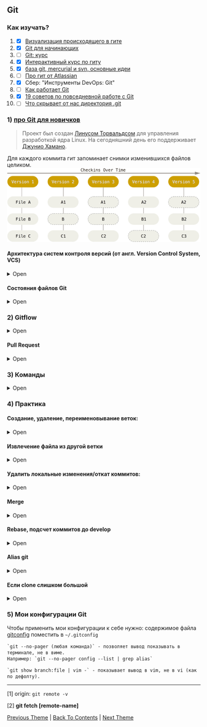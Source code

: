 ## Git

### Как изучать?

1. - [x] [Визуализация происходящего в гите](http://git-school.github.io/visualizing-git/)
2. - [x] [Git для начинающих](https://monsterlessons.com/project/categories/git?page=1)
3. - [ ] [Git: курс](https://www.youtube.com/playlist?list=PLDyvV36pndZFHXjXuwA_NywNrVQO0aQqb)
4. - [x] [Интерактивный курс по гиту](https://githowto.com/ru)
5. - [x] [база git, mercurial и svn, основные идеи](https://www.youtube.com/watch?v=ZGmSavvT8yk&ab_channel=%D0%A4%D0%9A%D0%9D%D0%92%D0%A8%D0%AD)
6. - [ ] [Про гит от Atlassian](https://www.atlassian.com/git/tutorials/learn-git-with-bitbucket-cloud)
7. - [x] Сбер: "Инструменты DevOps: Git"
8. - [ ] [Как работает Git](https://habr.com/ru/post/313890/)
9. - [x] [19 советов по повседневной работе с Git](https://habr.com/ru/company/mailru/blog/267595/#10)
10. - [ ] [Что скрывает от нас директория .git](https://habr.com/ru/post/143079/)

### 1) [про Git для новичков](https://github.com/ancatmara/python-for-dh/blob/master/Classes/1/git_markdown.md)

> Проект был создан [Линусом Торвальдсом](https://github.com/torvalds) для управления разработкой ядра Linux. 
На сегодняшний день его поддерживает [Джунио Хамано](https://github.com/gitster?tab=repositories).

Для каждого коммита гит запоминает снимки изменившихся файлов целиком.
![DATA](https://github.com/eldaroid/pictures/blob/master/other/git_data.png)

#### Архитектура систем контроля версий (от англ. Version Control System, VCS)

<details><summary>Open</summary>
<p>

Инструменты VCS имеют два основных типа удаленной архитектуры:

* централизованный (Centralized VCS);
Примеры таких систем: SVN, CVS.
<img src="https://github.com/eldaroid/pictures/blob/master/other/centralized_VCS.png" alt="alt text" width="250" height="250">

* распределенный (Distributed model);
Примеры таких систем: Git, Mercurial. Git имеет распределенную модель архитектуры, то есть не зависит от одного центрального сервера, на котором хранятся файлы. Вместо этого он работает полностью локально, сохраняя данные в папках на жестком диске, которые называются репозиторием. Тем не менее, вы можете хранить копию репозитория онлайн. Это облегчает работу над одним проектом для нескольких людей. Для такой работы используются сайты вроде github и bitbucket.
<img src="https://github.com/eldaroid/pictures/blob/master/other/decentralized_VCS.png" alt="alt text" width="250" height="250">

Родительский коммит - тот, от которого пошли разделения на ветки.
Имя основной ветки по умолчанию в Git — master.

</p>
</details>

#### Состояния файлов Git

<details><summary>Open</summary>
<p>

Файл в Git может находится в одном из трёх состояний:

<img src="https://github.com/eldaroid/pictures/blob/master/other/git_files.png" alt="alt text" width="600" height="300">

* untracked (:white_circle:) — не добавлен в индекс для коммита, не вошли в последний спапшот и не подготовлены к коммиту.
* modified (:red_circle:) - объекты поменяли, но еще не зафиксировались.
* staged (:green_circle:) — добавлен в индекс для включения в коммит.
* commited (:white_circle:) — объект уже сохранен на базе.

</p>
</details>

### 2) Gitflow

<details><summary>Open</summary>
<p>

Существуют различные модели ветвления, наиболее популярные: 
* [Git flow:](https://github.com/eldaroid/iOSWiki/blob/master/Git/Gitflow.md)

<img src="https://github.com/eldaroid/pictures/blob/master/other/GitFlow.png" alt="alt text" width="500" height="300">

* [Github flow:](https://github.com/eldaroid/iOSWiki/blob/master/Git/Githubflow.md)

<img src="https://github.com/eldaroid/pictures/blob/master/other/GithubFlow.jpeg" alt="alt text" width="550" height="300">

* [Gitlab flow:](https://github.com/eldaroid/iOSWiki/blob/master/Git/Gitlabflow.md)

<img src="https://github.com/eldaroid/pictures/blob/master/other/GitlabFlow.jpeg" alt="alt text" width="300" height="350">

> [Базовые принципы популярных моделей ветвления](https://www.atlassian.com/git/tutorials/comparing-workflows)
> * Любое значимое изменение должно оформляться как отдельная ветвь
> * Текущая версия главное ветви всегда корректна. В любой момент сборка проекта, проведенная из текущей ветви, должна быть успешной.
> * Версии проекта помечаются тегами. Выделенная и помеченная тегом версия более никогда не изменяется.
> * Любые рабочие, тестовые или демонтрационные версии проекта собираются только из репозитоиия системы. 

</p>
</details>

#### Pull Request

<details><summary>Open</summary>
<p>

Общим принципом для всех моделей ветвления является то, что все изменения между ветками переносятся с помощью запросов на слияние.
  
**Запрос на слияние** (Pull-Request - BitBucket, Merge request - Gitlab) – механизм системы контроля версий, позволяющий оформить изменения из ветки в виде предложения к слиянию в основную (или какую-то иную) ветку репозитория.
  
<img src="https://github.com/eldaroid/pictures/blob/master/other/pull_request.png" alt="alt text" width="550" height="300">
  
Что даёт:

* Описание предлагаемого изменения видно в интерфейсе системы контроля версий всем заинтересованным участникам

* Возможность провести code review и оставить комментарии ещё до включения изменений в целевую ветку

* Возможность не допустить слияния, пока не будут выполнены все необходимые условия
    
    Например:
        * Минимальное количество подтверждений от участников, проводящих ревью
        * Успешно прошедшая сборка в системе CI
        * Отсутствие критичных замечаний по результатам автоматического статического анализа
   
</p>
</details>

### 3) Команды

<details><summary>Open</summary>
<p>
    Разница между git fetch и git pull
  > **git fetch [remote-name]** - Получает _список изменений_ в удаленном репозитории, а также сами изменения, без слияния с вашими изменениями
  > **git pull** получает изменения из удалённой ветви и сливает их со текущей ветвью (выполняет git fetch и git merge origin/[your branch]), **git push** - отправка изменений в удаленный репозиторий.
  
  * `git diff` - просмотр неотслеживаемых изменений
  
  * `git add` - добавляет файлы в отслеживаемые. -A - флаг для добавления всех измененных файлов; git rm --cached (file) - удаляет из отслеживаемых файлов (без флага --cached удаляет файлы, которые уже закоммичены).
  
  * `git show [commit_id]` - показывает изменения этого коммита.
  
  * `git push` - отправляет изменения в удаленный репозиторий. Пушит все, кроме тегом, для тегов использовать флаг --tag.
  
  * [git commit --amend -m ""](https://www.atlassian.com/ru/git/tutorials/rewriting-history) - добавляет изменения к предыдущему коммиту, не создавая новый, при это хеш меняется&
  
>  Опции: 
>   * `git commit --amend --allow-empty -m "New"` - Бывает, что нужно исправить опечатку в комментарии к последнему коммиту, не затрагивая файлов. 
>   В этом случае удобно воспользоваться флагом allow-empty, чтобы гит не ругался на отсутствие изменений для коммита
>   * `git commit --amend --no-edit` - Не добавляет новый коммит, оставляет старый, при этом не запускает редактор. 
>   Если ветка уже запушена, то после этой команды нужно прописать `git push -f` и удалённая ветка будет перезаписана. 
  
  * `git merge` - это 1/2 утилит Git, которая специализируется на интеграции изменений из одной ветки в другую. Сливание двух веток в одну

  * [git rebase](https://www.atlassian.com/ru/git/tutorials/rewriting-history/git-rebase) - это 2/2 утилит Git, которая специализируется на интеграции изменений из одной ветки в другую. (Меняет всю историю ваших коммитов вместе с хешами, поэтому если вы работаете вдвоем, то чревато ошибками). Git merge в этом плане безопаснее, когда работает несколько человек над одной веткой)

  
>  Опции: 
>	* pick — оставляет текущий коммит без изменений
>   * squash — соединяет текущий коммит с верхним в интерактивном виме или с предыдущим в дереве коммитов
>   * fixup — то же самое, что и squash, но не добавляет предыдущий коммит к новому
>   * reword — измение сообщение коммита. Вместо pick пишем r и выходим из вима с сохранением, появляется интерактивное окно, где нам предлагают поменять текст
>   * drop — удалить коммит. Могут быть проблемы с тем, что мы дальше меняли файл после того как удалили.
>   * reset — жестко меняем HEAD на новый (вся последующая история после того, на что мы сделали reset - не сохраняется)
  
  * `git blame (file)` - показывает кто, когда, какую строчку кода написал/изменил
  
  * `git grep "test"` - ищет в рабочем каталоге слово test (как в коде, так и в названии файлов)

  * `git log` - просмотр истории коммитов. По умолчанию `git log` вывод в таком формате:

<img src="https://github.com/eldaroid/pictures/blob/master/other/gitlog.png" alt="alt text" width="320" height="280">

Более удобный формат: `git log --graph --oneline --decorate --stat`

> Опции: 
>   * --stat — выведет статистику для каждого коммита
>   * --graph — выводит дерево зависимостей для всех коммитов
>   * --decorate — покажет “головы” (HEAD)
>   * --all — покажет все ветки
>   * -- oneline - выводит сокращённые данные коммита (в виде одной строки)
	
</p>
</details>

### 4) Практика
  
#### Создание, удаление, переименовывание веток: 

<details><summary>Open</summary>
<p>
  
1) Создание ветки:
	
* git checkout -b bugfix
	
то же самое, что и:  git branch bugfix + git checkout bugfix
	
* git push --set-upstream [1] bugfix

2) Удаление ветки:
	
* git checkout develop 				# переключаемся на любую ветку

* git branch -d/-D your_branch 			# удаляем локальную; -D force удаление
  
* git push [1] --delete your_branch 		# удаляем удаленную
`[origin] - то, что мы прописывали в git push [1] HEAD:[your branch]`

 Если появляется ошибка `A branch named 'bugfix/elizarov/ASSESSMENT-510' already exists`, то заново прописать с флагом -D `git branch -D your_branch`
	
3) Переименовывание ветки:

* git branch -m old_branch new_branch        	# Rename branch locally

* git push origin :old_branch                	# Delete the old branch

* git push --set-upstream origin new_branch  	# Push the new branch, set local branch to track the new remote
	
</p>
</details>
  
#### Извлечение файла из другой ветки

<details><summary>Open</summary>
<p>
  
  Пример команды: `git show some-branch:some-file.js | vim -`
  
  Иногда бывает удобно посмотреть на какой-либо файл в другой ветке, не переключаясь на неё. 
  Это можно сделать с помощью команды `git show some-branch-name:some-file-name.js`, которая выведет содержимое файла в указанной ветке прямо в терминал.
  
  А с помощью перенаправления вывода можно сохранить этот файл в указанное место на диске, например, если вы заходите открыть два файла одновременно в своём редакторе: `git show some-branch-name:some-file-name.js > deleteme.js`

  Примечание: если вам нужно всего лишь сравнить два файла, то можно выполнить такую команду: `git diff some-branch some-filename.js`
  
</p>
</details>
  
#### Удалить локальные изменения/откат коммитов:

<details><summary>Open</summary>
<p>

  * `git reset --hard {{some-commit-hash}}` — вернуться на определённый коммит в истории. Все изменения, сделанные после этого коммита пропадут.
  
  ```
  Если я хочу отменить все внесённые изменения и начать работу с чистого листа, я использую команду `git reset --hard HEAD`.
  
  git reset --hard [1]/yourBranch - более точно указываем к чем мы хотим откатить (к оригинальной ветка, которая хранится удаленно). 
  
  git reset --hard HEAD~1 - назад на 1 коммит
  ```
  
  * `git reset {{some-commit-hash}}` — вернуться на определённый коммит в истории. Все изменения, сделанные после этого коммита, получат состояние «Not staged for commit» - надо делать git add и git commit. Чтобы вернуть их обратно, нужно использовать команды git add и git commit.
  
  ```
  Если я хочу отредактировать изменения и/или закоммитить файлы в другом порядке, я использу git reset {{some-start-point-hash}}.
  ```
  
  * `git reset --soft {{some-commit-hash}}` — вернуться на определённый коммит в истории. Все изменения, сделанные после этого коммита, получат состояние «Staged for commit». Чтобы вернуть их обратно, нужно использовать команду git commit.
  
  ```
  Если я просто хочу взять три последних коммита и слить их в один большой коммит, я использую команду git reset --soft {{some-start-point-hash}}
  ```

  или если хочется изменить только файл
 
* `git checkout (our file)` - заменяет ваш локальный файл на оригинальной из удаленного репозитория (без конкретного указания откуда, он будет заменять текущие незакоммиченный файл на тот же файл из HEAD)

</p>
</details>

#### Merge

<details><summary>Open</summary>
<p>
  
* git checkout master
* git merge my_branch
  
My_branch слилась в master 

**Merge-конфликт** все, что выше `=======` - это HEAD, все, что ниже до `>>>>>>>` - это то, что мы сливали в мастер (My_branch)
  
Merge при конфликтах становится опасной утилитой - не всегда можно заметить какие строчки добавлены или файлы (а они могут влиять на работу программы). Справитсья с такой проблемой поможет команда `git mergetool`. Выведется vimdiff, который покажет полную разницу в файлах.
  
</p>
</details>
  
#### Rebase, подсчет коммитов до develop

<details><summary>Open</summary>
<p>

#### 1) Ребейз на новую ветку

Куда: [1]/release
Откуда: bugfix

	git checkout [1]/release && git fetch && git pull && git checkout bugfix
  
	git rebase [1]/release

	git push -f
  
  [только n коммитов ребейзнуть:](https://stackoverflow.com/questions/39084984/how-to-rebase-only-last-two-commits-without-the-whole-branch#:~:text=First%20create%20the%20branch%20other_feature%20at%20the%20same%20commit%20as%20feature%20.&text=Rebase%20the%20previous%20two%20commits%20onto%20master%20.&text=Checkout%20feature%20.&text=Reset%20feature%20to%20the%20commit%20where%20you%20want%20it.)

	git co branch1
	
	git rebase -i --onto (branch2) HEAD~3
	
	branch1 rebased to branch2

#### 2) squash

`git rebase -i HEAD~4` - в интерактивном режиме выбирает 4 коммита(включая головной), чтобы с ними что-то делать. Открывается вим и снизу вверх показаны коммиты по новизне (снизу последний).

Задача: 3 коммиты текста превратить в 1
```console
* b94463d 2 hours ago [eldaroid]  (HEAD -> master) | file2
* 7ae83e1 2 hours ago [eldaroid]  | added third text
* a3db998 2 hours ago [eldaroid]  | added second text
* ee5273f 2 hours ago [eldaroid]  | added additional text
* bdb22e5 2 hours ago [eldaroid]  | file1
```

`git rebase -i HEAD ~4`, открывается следующее:

```console
r ee5273f added additional text
f a3db998 added second text
f 7ae83e1 added third text
pick b94463d file2
```
Что произойдет? Коммит a3db998 склеится с ee5273f и потом 7ae83e1 склеится с тем, который получится в результате склеивания a3db998 и ee5273f. Текст коммита у a3db998 и 7ae83e1 выкинется. Нас перекинет в окно, где можно будет изменить текст коммита у 7ae83e1 (изменили "added additional text" на "added text")

После дерево будет выглядить так (важно отметить, что хеши у последних 2х коммитов изменились):
```console
* 60c5975 2 hours ago [eldaroid]  (HEAD -> master) | file2
* 08e436b 3 hours ago [eldaroid]  | added text
* bdb22e5 3 hours ago [eldaroid]  | file1
```

#### 3) Pull --rebase

Удаленная ветка: A--B--C. Вы работаете: A--B--C--(D) - D еще не на удаленной репе. Кто то в вашей ветке делает удаленный коммит: А--В--С--Е. Теперь вы не можете запушить (D), появляется ошибка: 

```console
! [rejected]        master -> master (fetch first)
error: failed to push some refs to 'https://github.com/eldaroid/iosBasics.git'
hint: Updates were rejected because the remote contains work that you do
hint: not have locally. This is usually caused by another repository pushing
hint: to the same ref. You may want to first integrate the remote changes
hint: (e.g., 'git pull ...') before pushing again.
hint: See the 'Note about fast-forwards' in 'git push --help' for details.	
```

Решение: `git pull --rebase` = делает `git fetch` + `git rebase`. Получается у нас следующая картина: А--В--С--Е--(D). Теперь пушим изменения `git push`. Получается следующяя картина: А--В--С--Е--D.

	
#### 4) Подсчет коммитов до develop
	
`git cherry -v develop | wc -l`
	
</p>
</details>

#### Alias git

<details><summary>Open</summary>
<p>
  
  * `vim ~/.gitconfig`, пишем [alias] и с новой строки добавлять алиасы. Например: co = checkout - теперь вместо полной команды `git checkout` можно писать просто `git co`. 

  ```
 [alias]
	a = add -A
	l = ! git log --pretty=format:\"%C(yellow)%h %C(cyan)%ar [%C(blue)%an%C(reset)] %C(auto)%d | %Creset%s\" --graph --shortstat -10
	co = checkout
	cm = commit -m
# --amend добавляет изменения к предыдущему коммиту, не создавая новый
	cma = commit --amend -m
# с флагом -a можно не писать git add, но только если файлы не новый
	cam = commit -am
# для команда, начинающихся с git, нужно вставлять !
	alias = ! git config --list | grep alias
	st = ! git status && echo last commit hash = $(git rev-parse --short HEAD)
 ```
  
</p>
</details>

#### Если clone слишком большой

<details><summary>Open</summary>
<p>

```console
➜ git config --global core.compression 0
➜ git config --global http.postBuffer 1048576000
➜ git config --global http.maxRequestBuffer 100M
➜ git clone
```

```
git config --global http.maxRequestBuffer 100M --depth=1 - также может помочь, означает, что надо засквошить все коммиты в 1 последний. Когда это сработает, перейдите в новый каталог и получите оставшуюся часть клона: git fetch --unshallow  и git pull --all
``` 

также это можно добавить в [gitconfig](./gitconfig), чтобы не прописывать каждый раз
</p>
</details>

### 5) Мои конфигурации Git

Чтобы применить мои конфигурации к себе нужно: содержимое файла [gitconfig](../Configs/gitconfig.md) поместить в `~/.gitconfig`

```console
`git --no-pager (любая команда)` - позволяет вывод показывать в терминале, не в виме. 
Например: `git --no-pager config --list | grep alias`
```

```conole
`git show branch:file | vim -` - показывает вывод в vim, не в vi (как по дефолту).
```

---

[1] origin: `git remote -v`

[2] **git fetch [remote-name]**

[Previous Theme](/Git%2BTerminal/Terminal.md) | [Back To Contents](https://github.com/eldaroid/iosBasics) |  [Next Theme](Git%2BTerminal)
